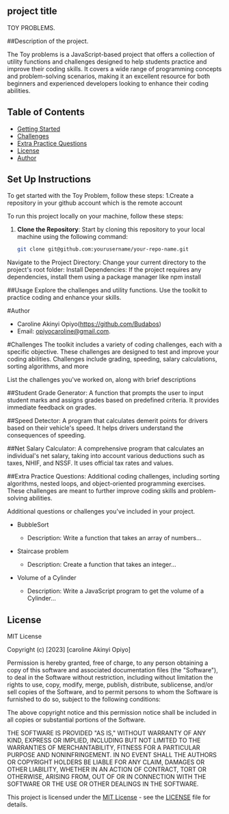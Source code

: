 

## project title
TOY PROBLEMS.

##Description of the project.

The Toy problems is a JavaScript-based project that offers a collection of utility functions and challenges designed to help students practice and improve their coding skills. It covers a wide range of programming concepts and problem-solving scenarios, making it an excellent resource for both beginners and experienced developers looking to enhance their coding abilities.

## Table of Contents
- [Getting Started](#getting-started)
- [Challenges](##challenges)
- [Extra Practice Questions](#extra-practice-questions)
- [License](#license)
- [Author](#author)

## Set Up Instructions
To get started with the Toy Problem, follow these steps:
1.Create a repository in your github account which is the remote account

To run this project locally on your machine, follow these steps:
1. **Clone the Repository**: Start by cloning this repository to your local machine using the following command:

   ```bash
   git clone git@github.com:yourusername/your-repo-name.git

Navigate to the Project Directory: Change your current directory to the project's root folder:
Install Dependencies: If the project requires any dependencies, install them using a package manager like npm install



##Usage
Explore the challenges and utility functions. Use the toolkit to practice coding and enhance your skills.



#Author
- Caroline Akinyi Opiyo(https://github.com/Budabos)
- Email: opiyocaroline@gmail.com.


#Challenges
The toolkit includes a variety of coding challenges, each with a specific objective. These challenges are designed to test and improve your coding abilities. Challenges include grading, speeding, salary calculations, sorting algorithms, and more


List the challenges you've worked on, along with brief descriptions


##Student Grade Generator:
A function that prompts the user to input student marks and assigns grades based on predefined criteria. It provides immediate feedback on grades.

##Speed Detector:
A program that calculates demerit points for drivers based on their vehicle's speed. It helps drivers understand the consequences of speeding.

##Net Salary Calculator:
 A comprehensive program that calculates an individual's net salary, taking into account various deductions such as taxes, NHIF, and NSSF. It uses official tax rates and values.

##Extra Practice Questions:
 Additional coding challenges, including sorting algorithms, nested loops, and object-oriented programming exercises. These challenges are meant to further improve coding skills and problem-solving abilities.


Additional questions or challenges you've included in your project.

- BubbleSort
  - Description: Write a function that takes an array of numbers...

- Staircase problem
  - Description: Create a function that takes an integer...

- Volume of a Cylinder
  - Description: Write a JavaScript program to get the volume of a Cylinder...


## License

MIT License

Copyright (c) [2023] [caroline Akinyi Opiyo]

Permission is hereby granted, free of charge, to any person obtaining a copy
of this software and associated documentation files (the "Software"), to deal
in the Software without restriction, including without limitation the rights
to use, copy, modify, merge, publish, distribute, sublicense, and/or sell
copies of the Software, and to permit persons to whom the Software is
furnished to do so, subject to the following conditions:

The above copyright notice and this permission notice shall be included in
all copies or substantial portions of the Software.

THE SOFTWARE IS PROVIDED "AS IS," WITHOUT WARRANTY OF ANY KIND, EXPRESS OR
IMPLIED, INCLUDING BUT NOT LIMITED TO THE WARRANTIES OF MERCHANTABILITY,
FITNESS FOR A PARTICULAR PURPOSE AND NONINFRINGEMENT. IN NO EVENT SHALL THE
AUTHORS OR COPYRIGHT HOLDERS BE LIABLE FOR ANY CLAIM, DAMAGES OR OTHER
LIABILITY, WHETHER IN AN ACTION OF CONTRACT, TORT OR OTHERWISE, ARISING FROM,
OUT OF OR IN CONNECTION WITH THE SOFTWARE OR THE USE OR OTHER DEALINGS IN
THE SOFTWARE.


This project is licensed under the [MIT License](LICENSE) - see the [LICENSE](LICENSE) file 
for details.

